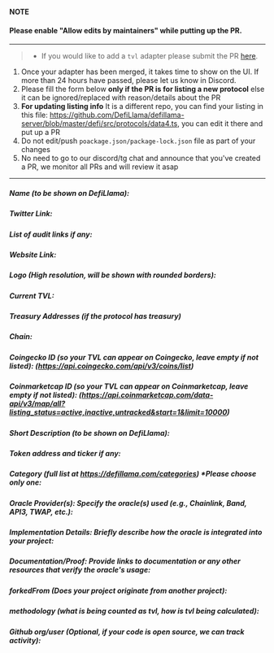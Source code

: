 **NOTE**

#### Please enable "Allow edits by maintainers" while putting up the PR.

---

> - If you would like to add a `tvl` adapter please submit the PR [here](https://github.com/DefiLlama/DefiLlama-Adapters).

1. Once your adapter has been merged, it takes time to show on the UI. If more than 24 hours have passed, please let us know in Discord.
3. Please fill the form below  **only if the PR is for listing a new protocol** else it can be ignored/replaced with reason/details about the PR
4. **For updating listing info** It is a different repo, you can find your listing in this file: https://github.com/DefiLlama/defillama-server/blob/master/defi/src/protocols/data4.ts, you can  edit it there and put up a PR
5. Do not edit/push `poackage.json/package-lock.json` file as part of your changes
6. No need to go to our discord/tg chat and announce that you've created a PR, we monitor all PRs and will review it asap

---
##### Name (to be shown on DefiLlama): 


##### Twitter Link:


##### List of audit links if any:

##### Website Link:


##### Logo (High resolution, will be shown with rounded borders):


##### Current TVL:


##### Treasury Addresses (if the protocol has treasury)


##### Chain:


##### Coingecko ID (so your TVL can appear on Coingecko, leave empty if not listed): (https://api.coingecko.com/api/v3/coins/list)


##### Coinmarketcap ID (so your TVL can appear on Coinmarketcap, leave empty if not listed): (https://api.coinmarketcap.com/data-api/v3/map/all?listing_status=active,inactive,untracked&start=1&limit=10000)


##### Short Description (to be shown on DefiLlama):


##### Token address and ticker if any:


##### Category (full list at https://defillama.com/categories) *Please choose only one:


##### Oracle Provider(s): Specify the oracle(s) used (e.g., Chainlink, Band, API3, TWAP, etc.):
##### Implementation Details: Briefly describe how the oracle is integrated into your project:
##### Documentation/Proof: Provide links to documentation or any other resources that verify the oracle's usage:

##### forkedFrom (Does your project originate from another project):


##### methodology (what is being counted as tvl, how is tvl being calculated):


##### Github org/user (Optional, if your code is open source, we can track activity):